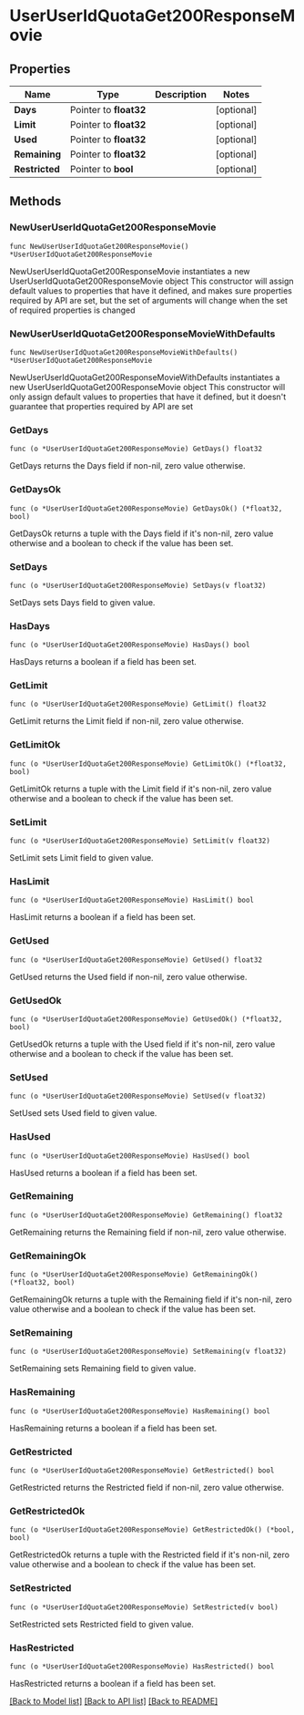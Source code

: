 # UserUserIdQuotaGet200ResponseMovie

## Properties

Name | Type | Description | Notes
------------ | ------------- | ------------- | -------------
**Days** | Pointer to **float32** |  | [optional] 
**Limit** | Pointer to **float32** |  | [optional] 
**Used** | Pointer to **float32** |  | [optional] 
**Remaining** | Pointer to **float32** |  | [optional] 
**Restricted** | Pointer to **bool** |  | [optional] 

## Methods

### NewUserUserIdQuotaGet200ResponseMovie

`func NewUserUserIdQuotaGet200ResponseMovie() *UserUserIdQuotaGet200ResponseMovie`

NewUserUserIdQuotaGet200ResponseMovie instantiates a new UserUserIdQuotaGet200ResponseMovie object
This constructor will assign default values to properties that have it defined,
and makes sure properties required by API are set, but the set of arguments
will change when the set of required properties is changed

### NewUserUserIdQuotaGet200ResponseMovieWithDefaults

`func NewUserUserIdQuotaGet200ResponseMovieWithDefaults() *UserUserIdQuotaGet200ResponseMovie`

NewUserUserIdQuotaGet200ResponseMovieWithDefaults instantiates a new UserUserIdQuotaGet200ResponseMovie object
This constructor will only assign default values to properties that have it defined,
but it doesn't guarantee that properties required by API are set

### GetDays

`func (o *UserUserIdQuotaGet200ResponseMovie) GetDays() float32`

GetDays returns the Days field if non-nil, zero value otherwise.

### GetDaysOk

`func (o *UserUserIdQuotaGet200ResponseMovie) GetDaysOk() (*float32, bool)`

GetDaysOk returns a tuple with the Days field if it's non-nil, zero value otherwise
and a boolean to check if the value has been set.

### SetDays

`func (o *UserUserIdQuotaGet200ResponseMovie) SetDays(v float32)`

SetDays sets Days field to given value.

### HasDays

`func (o *UserUserIdQuotaGet200ResponseMovie) HasDays() bool`

HasDays returns a boolean if a field has been set.

### GetLimit

`func (o *UserUserIdQuotaGet200ResponseMovie) GetLimit() float32`

GetLimit returns the Limit field if non-nil, zero value otherwise.

### GetLimitOk

`func (o *UserUserIdQuotaGet200ResponseMovie) GetLimitOk() (*float32, bool)`

GetLimitOk returns a tuple with the Limit field if it's non-nil, zero value otherwise
and a boolean to check if the value has been set.

### SetLimit

`func (o *UserUserIdQuotaGet200ResponseMovie) SetLimit(v float32)`

SetLimit sets Limit field to given value.

### HasLimit

`func (o *UserUserIdQuotaGet200ResponseMovie) HasLimit() bool`

HasLimit returns a boolean if a field has been set.

### GetUsed

`func (o *UserUserIdQuotaGet200ResponseMovie) GetUsed() float32`

GetUsed returns the Used field if non-nil, zero value otherwise.

### GetUsedOk

`func (o *UserUserIdQuotaGet200ResponseMovie) GetUsedOk() (*float32, bool)`

GetUsedOk returns a tuple with the Used field if it's non-nil, zero value otherwise
and a boolean to check if the value has been set.

### SetUsed

`func (o *UserUserIdQuotaGet200ResponseMovie) SetUsed(v float32)`

SetUsed sets Used field to given value.

### HasUsed

`func (o *UserUserIdQuotaGet200ResponseMovie) HasUsed() bool`

HasUsed returns a boolean if a field has been set.

### GetRemaining

`func (o *UserUserIdQuotaGet200ResponseMovie) GetRemaining() float32`

GetRemaining returns the Remaining field if non-nil, zero value otherwise.

### GetRemainingOk

`func (o *UserUserIdQuotaGet200ResponseMovie) GetRemainingOk() (*float32, bool)`

GetRemainingOk returns a tuple with the Remaining field if it's non-nil, zero value otherwise
and a boolean to check if the value has been set.

### SetRemaining

`func (o *UserUserIdQuotaGet200ResponseMovie) SetRemaining(v float32)`

SetRemaining sets Remaining field to given value.

### HasRemaining

`func (o *UserUserIdQuotaGet200ResponseMovie) HasRemaining() bool`

HasRemaining returns a boolean if a field has been set.

### GetRestricted

`func (o *UserUserIdQuotaGet200ResponseMovie) GetRestricted() bool`

GetRestricted returns the Restricted field if non-nil, zero value otherwise.

### GetRestrictedOk

`func (o *UserUserIdQuotaGet200ResponseMovie) GetRestrictedOk() (*bool, bool)`

GetRestrictedOk returns a tuple with the Restricted field if it's non-nil, zero value otherwise
and a boolean to check if the value has been set.

### SetRestricted

`func (o *UserUserIdQuotaGet200ResponseMovie) SetRestricted(v bool)`

SetRestricted sets Restricted field to given value.

### HasRestricted

`func (o *UserUserIdQuotaGet200ResponseMovie) HasRestricted() bool`

HasRestricted returns a boolean if a field has been set.


[[Back to Model list]](../README.md#documentation-for-models) [[Back to API list]](../README.md#documentation-for-api-endpoints) [[Back to README]](../README.md)


